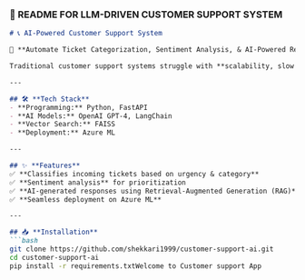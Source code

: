 
### **📜 README FOR LLM-DRIVEN CUSTOMER SUPPORT SYSTEM**  

```md
# 📞 AI-Powered Customer Support System  

🚀 **Automate Ticket Categorization, Sentiment Analysis, & AI-Powered Responses**  

Traditional customer support systems struggle with **scalability, slow response times, and manual intervention**. This project **leverages LLMs to analyze support tickets, classify issues, and generate AI-powered responses**, reducing manual workload and improving customer satisfaction.  

---

## 🛠️ **Tech Stack**
- **Programming:** Python, FastAPI  
- **AI Models:** OpenAI GPT-4, LangChain  
- **Vector Search:** FAISS  
- **Deployment:** Azure ML  

---

## ✨ **Features**
✅ **Classifies incoming tickets based on urgency & category**  
✅ **Sentiment analysis** for prioritization  
✅ **AI-generated responses using Retrieval-Augmented Generation (RAG)**  
✅ **Seamless deployment on Azure ML**  

---

## 📥 **Installation**
```bash
git clone https://github.com/shekkari1999/customer-support-ai.git
cd customer-support-ai
pip install -r requirements.txtWelcome to Customer support App
